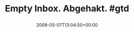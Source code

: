 ---
retweeted: false
source: <a href="http://twitter.com" rel="nofollow">Twitter Web Client</a>
entities:
  hashtags:
  - text: gtd
    indices:
    - '23'
    - '27'
  symbols: []
  user_mentions: []
  urls: []
display_text_range:
- '0'
- '27'
favorite_count: '0'
id_str: '1726837619'
truncated: false
retweet_count: '0'
id: '1726837619'
created_at: Thu May 07 13:04:50 +0000 2009
favorited: false
full_text: 'Empty Inbox. Abgehakt. #gtd'
lang: de
tags:
- gtd
- pesos/twitter
date: '2009-05-07T13:04:50+00:00'
src: https://twitter.com/bascht/status/1726837619
original_url: https://twitter.com/bascht/status/1726837619
type: twitter_tweet
text: 'Empty Inbox. Abgehakt. #gtd'
title: 'Empty Inbox. Abgehakt. #gtd

  '

---
